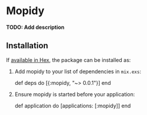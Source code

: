 # Mopidy

**TODO: Add description**

## Installation

If [available in Hex](https://hex.pm/docs/publish), the package can be installed as:

  1. Add mopidy to your list of dependencies in `mix.exs`:

        def deps do
          [{:mopidy, "~> 0.0.1"}]
        end

  2. Ensure mopidy is started before your application:

        def application do
          [applications: [:mopidy]]
        end

